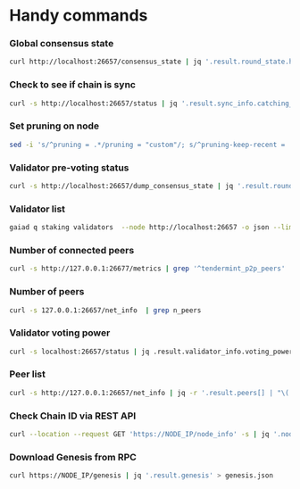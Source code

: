 # Handy commands

### Global consensus state

```bash
curl http://localhost:26657/consensus_state | jq '.result.round_state.height_vote_set[0].prevotes_bit_array'
```

### Check to see if chain is sync

```bash
curl -s http://localhost:26657/status | jq '.result.sync_info.catching_up'
```

### Set pruning on node

```bash
sed -i 's/^pruning = .*/pruning = "custom"/; s/^pruning-keep-recent = .*/pruning-keep-recent = "100"/; s/^pruning-keep-every = .*/pruning-keep-every = "0"/; s/^pruning-interval = .*/pruning-interval = "10"/' /home/juno/.juno/config/app.toml
```

### Validator pre-voting status

```bash
curl -s http://localhost:26657/dump_consensus_state | jq '.result.round_state.votes[0].prevotes' | grep $(curl -s http://localhost:26657/status | jq -r '.result.validator_info.address[:12]')
```

### Validator list

```bash
gaiad q staking validators  --node http://localhost:26657 -o json --limit=1000 | jq '.validators[]' | jq -r '.tokens + " - " + .status + " - " +  .description.moniker + " - " + .operator_address' | sort -gr | nl
```

### Number of connected peers

```bash
curl -s http://127.0.0.1:26677/metrics | grep '^tendermint_p2p_peers'
```

### Number of peers

```bash
curl -s 127.0.0.1:26657/net_info  | grep n_peers
```

### Validator voting power

```bash
curl -s localhost:26657/status | jq .result.validator_info.voting_power
```

### Peer list

```bash
curl -s http://127.0.0.1:26657/net_info | jq -r '.result.peers[] | "\(.node_info.id)@\(.remote_ip):\(.node_info.listen_addr | split(":")[2])"' | paste -sd,
```

### Check Chain ID via REST API

```bash
curl --location --request GET 'https://NODE_IP/node_info' -s | jq '.node_info.network' | tr -d '"'
```

### Download Genesis from RPC

```bash
curl https://NODE_IP/genesis | jq '.result.genesis' > genesis.json
```
